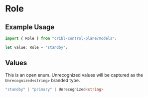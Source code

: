 # Role

## Example Usage

```typescript
import { Role } from "cribl-control-plane/models";

let value: Role = "standby";
```

## Values

This is an open enum. Unrecognized values will be captured as the `Unrecognized<string>` branded type.

```typescript
"standby" | "primary" | Unrecognized<string>
```
